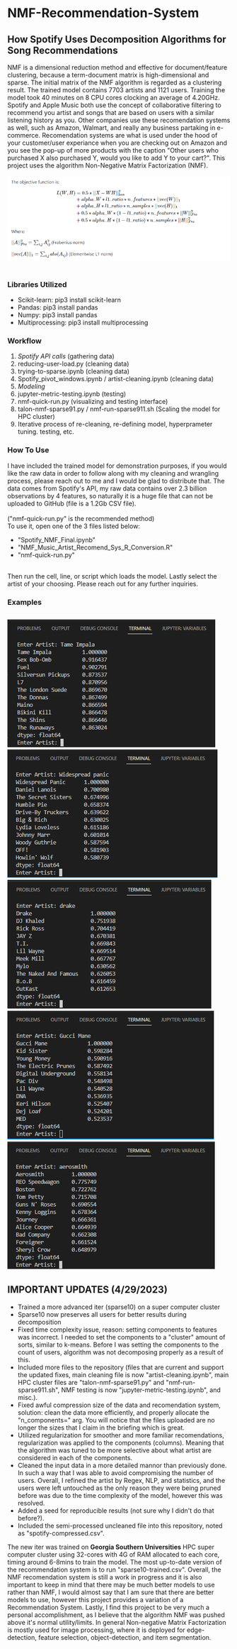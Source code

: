 # NMF-Recommendation-System
## How Spotify Uses Decomposition Algorithms for Song Recommendations
NMF is a dimensional reduction method and effective for document/feature clustering, because a term-document matrix is high-dimensional and sparse. 
The initial matrix of the NMF algorithm is regarded as a clustering result. The trained model contains 7703 artists and 1121 users. Training the model took 40 minutes on 8 CPU cores clocking an average of 4.20GHz. Spotify and Apple Music both use the concept of collaborative filtering to recommend you artist and songs that are based on users with a similar listening history as you. Other companies use these recomendation systems as well, such as Amazon, Walmart, and really any business partaking in e-commerce. Recomendation systems are what is used under the hood of your customer/user experiance when you are checking out on Amazon and you see the pop-up of more products with the caption "Other users who purchased X also purchased Y, would you like to add Y to your cart?". This project uses the algorithm Non-Negative Matrix Factorization (NMF).
<br><br>
![Screenshot](nmf-function.PNG)
<br><br>
### Libraries Utilized
- Scikit-learn: pip3 install scikit-learn
- Pandas: pip3 install pandas
- Numpy: pip3 install pandas
- Multiprocessing: pip3 install multiprocessing
  
### Workflow  
1. *Spotify API calls* (gathering data)
2. reducing-user-load.py (cleaning data)
3. trying-to-sparse.ipynb (cleaning data)
4. Spotify_pivot_windows.ipynb / artist-cleaning.ipynb (cleaning data)
5. *Modeling*
6. jupyter-metric-testing.ipynb (testing)
7. nmf-quick-run.py (visualizing and testing interface)
8. talon-nmf-sparse91.py / nmf-run-sparse911.sh (Scaling the model for HPC cluster)
9. Iterative process of re-cleaning, re-defining model, hyperprameter tuning. testing, etc.

  
### How To Use
I have included the trained model for demonstration purposes, if you would like the raw data in order to follow along 
with my cleaning and wrangling process, please reach out to me and I would be glad to distribute that. The data comes from Spotify's API, my raw data contains over 2.3 billion observations by 4 features, so naturally it is a huge file that can not be uploaded to GitHub (file is a 1.2Gb CSV file). 
<br><br>
("nmf-quick-run.py" is the recommended method)  
To use it, open one of the 3 files listed below: <br>
- "Spotify_NMF_Final.ipynb"
- "NMF_Music_Artist_Recomend_Sys_R_Conversion.R"
- "nmf-quick-run.py" <br>
<br>
Then run the cell, line, or script which loads the model. Lastly select the artist of your choosing.
Please reach out for any further inquiries. 

### Examples
![Screenshot](example1.PNG)
![Screenshot](example2.PNG)
![Screenshot](example3.PNG)
![Screenshot](example4.PNG)
![Screenshot](example5.PNG)
---
## IMPORTANT UPDATES (4/29/2023)
- Trained a more advanced iter (sparse10) on a super computer cluster
- Sparse10 now preserves all users for better results during decomposition
- Fixed time complexity issue, reason: setting components to features was incorrect. I needed to set the components to a "cluster" amount of sorts, similar to k-means. Before I was setting the components to the count of users, algorithm was not decomposing properly as a result of this.
- Included more files to the repository (files that are current and support the updated fixes, main cleaning file is now "artist-cleaning.ipynb", main HPC cluster files are "talon-nmf-sparse91.py" and "nmf-run-sparse911.sh", NMF testing is now "jupyter-metric-testing.ipynb", and misc.).
- Fixed awful compression size of the data and recomendation system, solution: clean the data more efficiently, and properly allocate the "n_components=" arg. You will notice that the files uploaded are no longer the sizes that I claim in the briefing which is great.
- Utilized regularization for smoother and more familiar recomendations, regularization was applied to the components (columns). Meaning that the algorithm was tuned to be more selective about what artist are considered in each of the components.
- Cleaned the input data in a more detailed mannor than previously done. In such a way that I was able to avoid compromising the number of users. Overall, I refined the artist by Regex, NLP, and statistics, and the users were left untouched as the only reason they were being pruned before was due to the time complexity of the model, however this was resolved.
- Added a seed for reproducible results (not sure why I didn't do that before?).
- Included the semi-processed uncleaned file into this repository, noted as "spotify-compressed.csv".
  
The new iter was trained on **Georgia Southern Universities** HPC super computer cluster using 32-cores with 4G of RAM allocated to each core, timing around 6-8mins to train the model. The most up-to-date version of the recommendation system is to run "sparse10-trained.csv". Overall, the NMF recomendation system is still a work in progress and it is also important to keep in mind that there may be much better models to use rather than NMF, I would almost say that I am sure that there are better models to use, however this project provides a variation of a Recommendation System. Lastly, I find this project to be very much a personal accomplishment, as I believe that the algorithm NMF was pushed above it's normal utility/limits. In general Non-negative Matrix Factorization is mostly used for image processing, where it is deployed for edge-detection, feature selection, object-detection, and item segmentation. 
